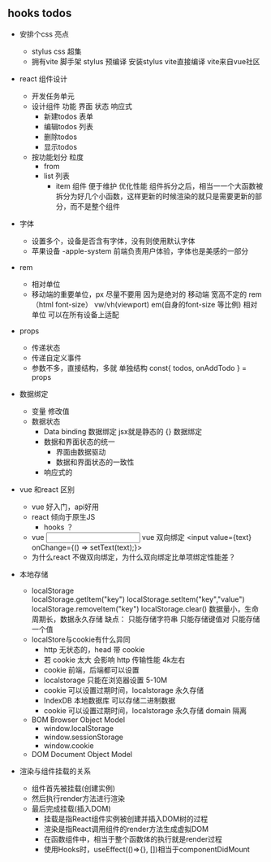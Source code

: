 ## hooks todos

- 安排个css 亮点
  - stylus 
    css 超集
  - 拥有vite 脚手架
      stylus 预编译 安装stylus vite直接编译
      vite来自vue社区
- react 组件设计
  - 开发任务单元
  - 设计组件
    功能 界面 状态 响应式
    - 新建todos  表单
    - 编辑todos  列表
    - 删除todos  
    - 显示todos
  - 按功能划分 粒度
    - from 
    - list 列表
      - item 组件 便于维护 优化性能
        组件拆分之后，相当一一个大函数被拆分为好几个小函数，这样更新的时候渲染的就只是需要更新的部分，而不是整个组件

- 字体
  - 设置多个，设备是否含有字体，没有则使用默认字体
  - 苹果设备 -apple-system 前端负责用户体验，字体也是美感的一部分

- rem
  - 相对单位
  - 移动端的重要单位，px 尽量不要用 因为是绝对的
      移动端 宽高不定的  rem（html font-size） vw/vh(viewport) em(自身的font-size 等比例) 
      相对单位 可以在所有设备上适配 

- props
  - 传递状态
  - 传递自定义事件
  - 参数不多，直接结构，多就 单独结构
      const{
        todos,
        onAddTodo
      } = props 

- 数据绑定
  - 变量  修改值
  - 数据状态
    - Data binding 数据绑定 jsx就是静态的
    {} 数据绑定
    - 数据和界面状态的统一
       - 界面由数据驱动
       - 数据和界面状态的一致性
    - 响应式的

- vue 和react 区别
  - vue 好入门，api好用
  - react 倾向于原生JS  
    - hooks ？ 
  - vue 
    <input v-model="text">   vue 双向绑定
      <input value={text} onChange={() => setText(text);}>
  - 为什么react 不做双向绑定，为什么双向绑定比单项绑定性能差？
  

- 本地存储
  - localStorage  
    localStorage.getItem("key")
    localStorage.setItem("key","value")
    localStorage.removeItem("key")
    localStorage.clear()
    数据量小，生命周期长，数据永久存储
    缺点：
      只能存储字符串
      只能存储键值对
      只能存储一个值
  - localStore与cookie有什么异同
    - http 无状态的，head 带 cookie
    - 若 cookie 太大 会影响 http 传输性能  4k左右 
    - cookie 前端，后端都可以设置
    - localstorage 只能在浏览器设置  5-10M 
    - cookie 可以设置过期时间，localstorage 永久存储
    - IndexDB  本地数据库  可以存储二进制数据
    - cookie 可以设置过期时间，localstorage 永久存储
      domain 隔离
  - BOM Browser Object Model
    - window.localStorage
    - window.sessionStorage
    - window.cookie
  - DOM Document Object Model



- 渲染与组件挂载的关系
  - 组件首先被挂载(创建实例)
  - 然后执行render方法进行渲染
  - 最后完成挂载(插入DOM)
    - 挂载是指React组件实例被创建并插入DOM树的过程
    - 渲染是指React调用组件的render方法生成虚拟DOM
    - 在函数组件中，相当于整个函数体的执行就是render过程
    - 使用Hooks时，useEffect(()=>{}, [])相当于componentDidMount
    
